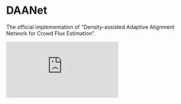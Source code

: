 # DAANet

The official implementation of "Density-assisted Adaptive Alignment Network for Crowd Flux Estimation".

![image](https://github.com/LeoHuang0511/DAANet/blob/master/figures/DAANet-Overall.pdf)
